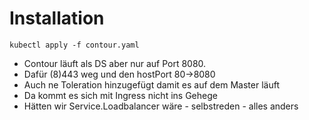 # Installation


~~~
kubectl apply -f contour.yaml
~~~

* Contour läuft als DS aber nur auf Port 8080.
* Dafür (8)443 weg und den hostPort 80->8080
* Auch ne Toleration hinzugefügt damit es auf dem Master läuft
* Da kommt es sich mit Ingress nicht ins Gehege
* Hätten wir Service.Loadbalancer wäre - selbstreden - alles anders

